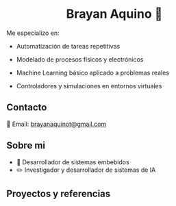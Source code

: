 <div align="center">
<h1 align="center">Brayan Aquino </a> 👋</h1>
</div>
Me especializo en: 

- Automatización de tareas repetitivas

- Modelado de procesos físicos y electrónicos

- Machine Learning básico aplicado a problemas reales

- Controladores y simulaciones en entornos virtuales

## Contacto

   📧 Email: brayanaquinot@gmail.com

## Sobre mi

- 📲 Desarrollador de sistemas embebidos
- ✏️ Investigador y desarrollador de sistemas de IA

## Proyectos y referencias
